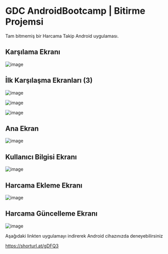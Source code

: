 # GDC AndroidBootcamp | Bitirme Projemsi

Tam bitmemiş bir Harcama Takip Android uygulaması.


## Karşılama Ekranı

![image](https://user-images.githubusercontent.com/35369764/117553577-08bc4200-b05b-11eb-98c3-dfb22ae2b064.png)


## İlk Karşılaşma Ekranları (3)

![image](https://user-images.githubusercontent.com/35369764/117554156-6e5dfd80-b05e-11eb-90a2-1032ff768273.png)

![image](https://user-images.githubusercontent.com/35369764/117554183-b1b86c00-b05e-11eb-9576-a069d3189bd7.png)

![image](https://user-images.githubusercontent.com/35369764/117554188-b8df7a00-b05e-11eb-8672-21fa20d573b7.png)


## Ana Ekran

![image](https://user-images.githubusercontent.com/35369764/117553364-e37b0400-b059-11eb-9c0a-16c7953dbcb3.png)


## Kullanıcı Bilgisi Ekranı

![image](https://user-images.githubusercontent.com/35369764/117553420-3b196f80-b05a-11eb-9fef-f708d7f4a797.png)


## Harcama Ekleme Ekranı

![image](https://user-images.githubusercontent.com/35369764/117553615-491bc000-b05b-11eb-81d3-ad8e608b1d88.png)


## Harcama Güncelleme Ekranı

![image](https://user-images.githubusercontent.com/35369764/117553638-62bd0780-b05b-11eb-8eea-6893664eea32.png)


Aşağıdaki linkten uygulamayı indirerek Android cihazınızda deneyebilirsiniz

https://shorturl.at/gDFQ3

